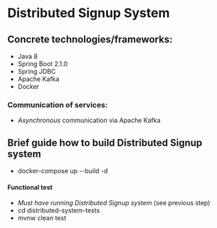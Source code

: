 # Distributed Signup System
## Concrete technologies/frameworks:
- Java 8
- Spring Boot 2.1.0
- Spring JDBC
- Apache Kafka
- Docker
### Communication of services:
* *Asynchronous* communication via Apache Kafka

##  Brief guide how to build Distributed Signup system
- docker-compose up --build -d

#### Functional test 
- _Must have running Distributed Signup system_ (see previous step)
- cd distributed-system-tests
- mvnw clean test